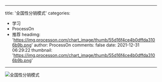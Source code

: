 
---
title: '全国性分销模式'
categories: 
 - 学习
 - ProcessOn
 - 推荐
headimg: 'https://img.processon.com/chart_image/thumb/55d16f4ce4b0dffda3106b9b.png'
author: ProcessOn
comments: false
date: 2021-12-31 06:29:22
thumbnail: 'https://img.processon.com/chart_image/thumb/55d16f4ce4b0dffda3106b9b.png'
---

<div>   
<img class="thumb" alt="全国性分销模式" src="https://img.processon.com/chart_image/thumb/55d16f4ce4b0dffda3106b9b.png" referrerpolicy="no-referrer">
<p></p>  
</div>
            